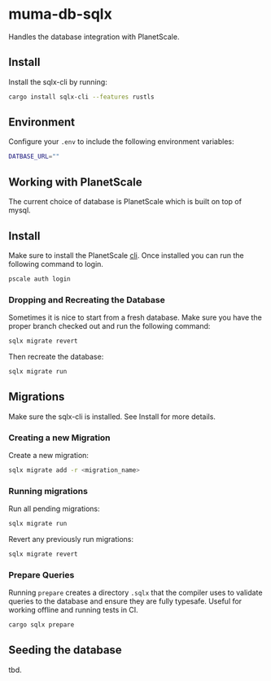 # muma-db-sqlx

Handles the database integration with PlanetScale.

## Install

Install the sqlx-cli by running:

```bash
cargo install sqlx-cli --features rustls
```

## Environment

Configure your `.env` to include the following environment variables:

```bash
DATBASE_URL=""
```

## Working with PlanetScale

The current choice of database is PlanetScale which is built on top of mysql.

## Install

Make sure to install the PlanetScale [cli]("https://planetscale.com/features/cli"). Once installed you can run the following command to login.

```bash
pscale auth login
```

### Dropping and Recreating the Database

Sometimes it is nice to start from a fresh database. Make sure you have the proper branch checked out and run the following command:

```bash
sqlx migrate revert
```

Then recreate the database:

```bash
sqlx migrate run
```

## Migrations

Make sure the sqlx-cli is installed. See Install for more details.

### Creating a new Migration

Create a new migration:

```bash
sqlx migrate add -r <migration_name>
```

### Running migrations

Run all pending migrations:

```bash
sqlx migrate run
```

Revert any previously run migrations:

```bash
sqlx migrate revert
```

### Prepare Queries

Running `prepare` creates a directory `.sqlx` that the compiler uses to validate queries to the database
and ensure they are fully typesafe. Useful for working offline and running tests in CI.

```bash
cargo sqlx prepare
```

## Seeding the database

tbd.


